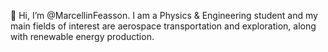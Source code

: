 👋 Hi, I’m @MarcellinFeasson. I am a Physics & Engineering student and my main fields of interest are aerospace transportation and exploration, 
along with renewable energy production. 
